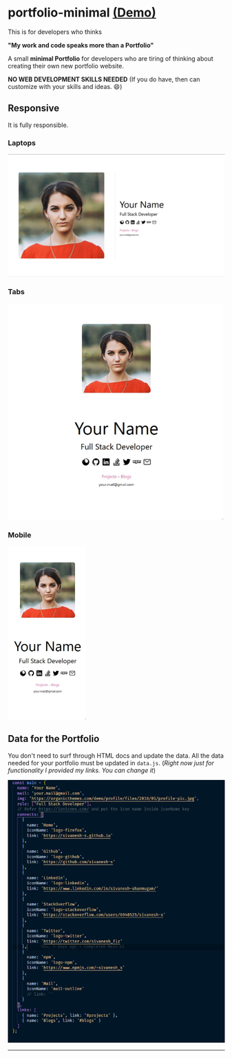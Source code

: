 # portfolio-minimal [(Demo)](https://sivanesh-s.github.io/portfolio-minimal/)
This is for developers who thinks

**"My work and code speaks more than a Portfolio"**


A small **minimal Portfolio** for developers who are tiring of thinking about creating their own new portfolio website.

**NO WEB DEVELOPMENT SKILLS NEEDED** (If you do have, then can customize with your skills and ideas. :smile:)

## Responsive
It is fully responsible.

### Laptops
<img src="./README_DOCS/Lg.JPG"/>

### Tabs
<img src="./README_DOCS/md.JPG" width="500px">

### Mobile
<img src="./README_DOCS/sm.JPG" 
  width="182px" >

## Data for the Portfolio
You don't need to surf through HTML docs and update the data. All the data needed for your portfolio must be updated in `data.js`. (_Right now just for functionality I provided my links. You can change it_)

<img src="./README_DOCS/Data.jpg">

---